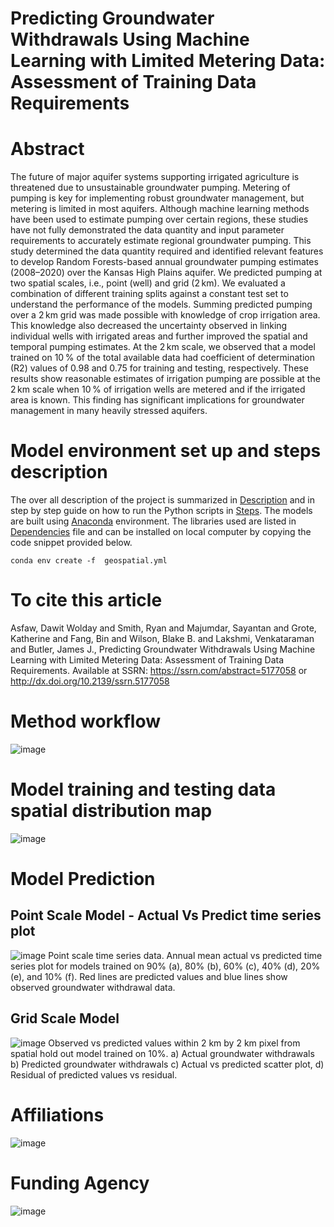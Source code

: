# Predicting Groundwater Withdrawals Using Machine Learning with Limited Metering Data: Assessment of Training Data Requirements 
# Abstract
The future of major aquifer systems supporting irrigated agriculture is threatened due to unsustainable groundwater pumping. Metering of pumping is key for implementing robust groundwater management, but metering is limited in most aquifers. Although machine learning methods have been used to estimate pumping over certain regions, these studies have not fully demonstrated the data quantity and input parameter requirements to accurately estimate regional groundwater pumping. This study determined the data quantity required and identified relevant features to develop Random Forests-based annual groundwater pumping estimates (2008–2020) over the Kansas High Plains aquifer. We predicted pumping at two spatial scales, i.e., point (well) and grid (2 km). We evaluated a combination of different training splits against a constant test set to understand the performance of the models. Summing predicted pumping over a 2 km grid was made possible with knowledge of crop irrigation area. This knowledge also decreased the uncertainty observed in linking individual wells with irrigated areas and further improved the spatial and temporal pumping estimates. At the 2 km scale, we observed that a model trained on 10 % of the total available data had coefficient of determination (R2) values of 0.98 and 0.75 for training and testing, respectively. These results show reasonable estimates of irrigation pumping are possible at the 2 km scale when 10 % of irrigation wells are metered and if the irrigated area is known. This finding has significant implications for groundwater management in many heavily stressed aquifers.
# Model environment set up and steps description
The over all description of the project is summarized in [Description](https://github.com/DawitWAsfaw/Groundwater-ML-Estimates/blob/main/README_DESCRIPTION.txt) and in step by step guide on how to run the Python scripts in [Steps](https://github.com/DawitWAsfaw/Groundwater-ML-Estimates/blob/main/README_STEPS.txt).
The models are built using [Anaconda](https://www.anaconda.com/download) environment. The libraries used are listed in [Dependencies](https://github.com/DawitWAsfaw/Groundwater-ML-Estimates/blob/main/ml_scripts/geospatial_packages.yml) file and can be installed on local computer by copying the code snippet provided below. 
```
conda env create -f  geospatial.yml
```
# To cite this article
Asfaw, Dawit Wolday and Smith, Ryan and Majumdar, Sayantan and Grote, Katherine and Fang, Bin and Wilson, Blake B. and Lakshmi, Venkataraman and Butler, James J., Predicting Groundwater Withdrawals Using Machine Learning with Limited Metering Data: Assessment of Training Data Requirements. Available at SSRN: https://ssrn.com/abstract=5177058 or http://dx.doi.org/10.2139/ssrn.5177058 
# Method workflow
![image](https://github.com/DawitWAsfaw/Groundwater-ML-Estimates/assets/89609490/bd0b6f3a-8d78-4303-840e-d21d0384d071)
# Model training and testing data spatial distribution map
![image](https://github.com/DawitWAsfaw/Groundwater-ML-Estimates/assets/89609490/fa9a75ca-9ddb-43f3-b67a-8ff92815271c)
# Model Prediction
## Point Scale Model - Actual Vs Predict time series plot 
![image](https://github.com/DawitWAsfaw/Groundwater-ML-Estimates/assets/89609490/46729ffa-9fa9-426b-a064-2a91a69deda8)
Point scale time series data. Annual mean actual vs predicted time series plot for models trained on 90% (a), 80% (b), 60% (c), 40% (d), 20% (e), and 10% (f). Red lines are predicted values and blue lines show observed groundwater withdrawal data.

## Grid Scale Model
![image](https://github.com/DawitWAsfaw/Groundwater-ML-Estimates/assets/89609490/7083c392-730e-4c62-915f-1e6d25e188c7)
Observed vs predicted values within 2 km by 2 km pixel from spatial hold out model trained on 10%. a) Actual groundwater withdrawals b) Predicted groundwater withdrawals c) Actual vs predicted scatter plot, d) Residual of predicted values vs residual.

# Affiliations
![image](https://github.com/DawitWAsfaw/Groundwater-ML-Estimates/assets/89609490/6c5743ea-a83e-4f83-8363-eb0585ee0b72)

# Funding Agency
![image](https://github.com/DawitWAsfaw/Groundwater-ML-Estimates/assets/89609490/3125ed01-e1c8-416e-b4a6-131febe2f056)








